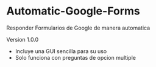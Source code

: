 # Automatic-Google-Forms
Responder Formularios de Google de manera automatica

Version 1.0.0
- Incluye una GUI sencilla para su uso
- Solo funciona con preguntas de opcion multiple
